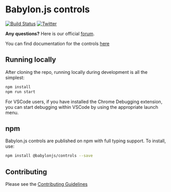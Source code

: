 # Babylon.js controls

[![Build Status](https://dev.azure.com/babylonjs/ContinousIntegration/_apis/build/status/Controls%20CI?branchName=master)](https://dev.azure.com/babylonjs/ContinousIntegration/_build/latest?definitionId=4&branchName=master)
[![Twitter](https://img.shields.io/twitter/follow/babylonjs.svg?style=social&label=Follow)](https://twitter.com/intent/follow?screen_name=babylonjs)

**Any questions?** Here is our official [forum](https://forum.babylonjs.com/).

You can find documentation for the controls [here](https://doc.babylonjs.com/features/featuresDeepDive/controls)

## Running locally

After cloning the repo, running locally during development is all the simplest:

```bash
npm install
npm run start
```

For VSCode users, if you have installed the Chrome Debugging extension, you can start debugging within VSCode by using the appropriate launch menu.

## npm

Babylon.js controls are published on npm with full typing support. To install, use:

```bash
npm install @babylonjs/controls --save
```

## Contributing

Please see the [Contributing Guidelines](./contributing.md)
